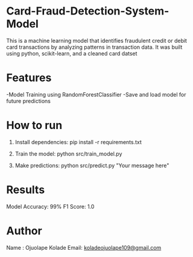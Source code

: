 # Card-Fraud-Detection-System-Model

This is a machine learning model that identifies fraudulent credit or debit card transactions by analyzing patterns in transaction data. It was built using python, scikit-learn, and a cleaned card datset

# Features
-Model Training using RandomForestClassifier
-Save and load model for future predictions

# How to run
1. Install dependencies:
   pip install -r requirements.txt

2. Train the model:
   python src/train_model.py

3. Make predictions:
   python src/predict.py "Your message here"

# Results
Model Accuracy: 99%
F1 Score: 1.0

# Author
Name : Ojuolape Kolade
Email: koladeojuolape109@gmail.com
